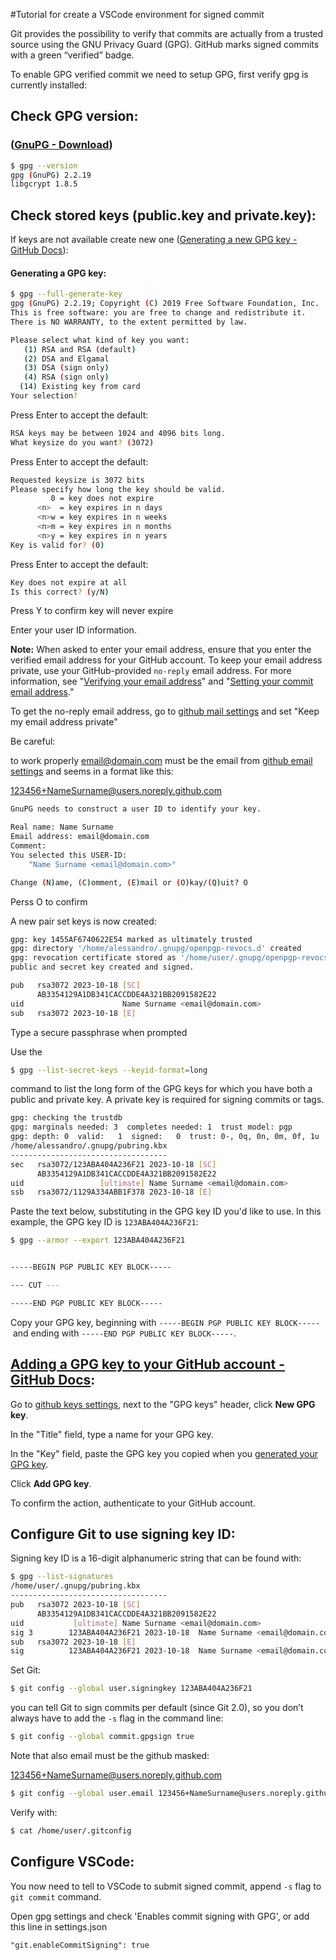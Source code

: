 #Tutorial for create a VSCode environment for signed commit

Git provides the possibility to verify that commits are actually from a trusted source using the GNU Privacy Guard (GPG). GitHub marks signed commits with a green “verified” badge.

To enable GPG verified commit we need to setup GPG, first verify gpg is currently installed:

## Check GPG version:

### ([GnuPG - Download](https://www.gnupg.org/download/))

```bash
$ gpg --version
gpg (GnuPG) 2.2.19
libgcrypt 1.8.5
```

## Check stored keys (public.key and private.key):

If keys are not available create new one ([Generating a new GPG key - GitHub Docs](https://docs.github.com/en/authentication/managing-commit-signature-verification/generating-a-new-gpg-key)):

#### Generating a GPG key:

```bash
$ gpg --full-generate-key 
gpg (GnuPG) 2.2.19; Copyright (C) 2019 Free Software Foundation, Inc.
This is free software: you are free to change and redistribute it.
There is NO WARRANTY, to the extent permitted by law.

Please select what kind of key you want:
   (1) RSA and RSA (default)
   (2) DSA and Elgamal
   (3) DSA (sign only)
   (4) RSA (sign only)
  (14) Existing key from card
Your selection? 
```

Press Enter to accept the default:

```bash
RSA keys may be between 1024 and 4096 bits long.
What keysize do you want? (3072)
```

Press Enter to accept the default:

```bash
Requested keysize is 3072 bits
Please specify how long the key should be valid.
         0 = key does not expire
      <n>  = key expires in n days
      <n>w = key expires in n weeks
      <n>m = key expires in n months
      <n>y = key expires in n years
Key is valid for? (0) 
```

Press Enter to accept the default:

```bash
Key does not expire at all
Is this correct? (y/N) 
```

Press Y to confirm key will never expire

Enter your user ID information.

**Note:** When asked to enter your email address, ensure that you enter the verified email address for your GitHub account. To keep your email address private, use your GitHub-provided `no-reply` email address. For more information, see "[Verifying your email address](https://docs.github.com/en/get-started/signing-up-for-github/verifying-your-email-address)" and "[Setting your commit email address](https://docs.github.com/en/account-and-profile/setting-up-and-managing-your-personal-account-on-github/managing-email-preferences/setting-your-commit-email-address)."

To get the no-reply email address, go to  [github mail settings](https://github.com/settings/emails) and set "Keep my email address private"

Be careful:

to work properly [email@domain.com](mailto:email@domain.com) must be the email from [github email settings](https://github.com/settings/emails) and seems in a format like this: 

123456+NameSurname@users.noreply.github.com

```bash
GnuPG needs to construct a user ID to identify your key.

Real name: Name Surname
Email address: email@domain.com
Comment: 
You selected this USER-ID:
    "Name Surname <email@domain.com>"

Change (N)ame, (C)omment, (E)mail or (O)kay/(Q)uit? O
```

Perss O to confirm

A new pair set keys is now created:

```bash
gpg: key 1455AF6740622E54 marked as ultimately trusted
gpg: directory '/home/alessandro/.gnupg/openpgp-revocs.d' created
gpg: revocation certificate stored as '/home/user/.gnupg/openpgp-revocs.d/AB3354129A1DB341CACCDDE4A321BB2091582E22.rev'
public and secret key created and signed.

pub   rsa3072 2023-10-18 [SC]
      AB3354129A1DB341CACCDDE4A321BB2091582E22
uid                      Name Surname <email@domain.com>
sub   rsa3072 2023-10-18 [E]
```

Type a secure passphrase when prompted

Use the 

```bash
$ gpg --list-secret-keys --keyid-format=long
```

command to list the long form of the GPG keys for which you have both a public and private key. A private key is required for signing commits or tags.

```bash
gpg: checking the trustdb
gpg: marginals needed: 3  completes needed: 1  trust model: pgp
gpg: depth: 0  valid:   1  signed:   0  trust: 0-, 0q, 0n, 0m, 0f, 1u
/home/alessandro/.gnupg/pubring.kbx
-----------------------------------
sec   rsa3072/123ABA404A236F21 2023-10-18 [SC]
      AB3354129A1DB341CACCDDE4A321BB2091582E22
uid                 [ultimate] Name Surname <email@domain.com>
ssb   rsa3072/1129A334ABB1F378 2023-10-18 [E]
```

Paste the text below, substituting in the GPG key ID you'd like to use. In this example, the GPG key ID is `123ABA404A236F21`:

```bash
$ gpg --armor --export 123ABA404A236F21


-----BEGIN PGP PUBLIC KEY BLOCK-----

--- CUT ---

-----END PGP PUBLIC KEY BLOCK-----
```

Copy your GPG key, beginning with `-----BEGIN PGP PUBLIC KEY BLOCK-----` and ending with `-----END PGP PUBLIC KEY BLOCK-----`.

## [Adding a GPG key to your GitHub account - GitHub Docs](https://docs.github.com/en/authentication/managing-commit-signature-verification/adding-a-gpg-key-to-your-github-account):

Go to [github keys settings](https://github.com/settings/keys), next to the "GPG keys" header, click **New GPG key**.

In the "Title" field, type a name for your GPG key.

In the "Key" field, paste the GPG key you copied when you [generated your GPG key](https://docs.github.com/en/authentication/managing-commit-signature-verification/generating-a-new-gpg-key).

Click **Add GPG key**.

To confirm the action, authenticate to your GitHub account.

## Configure Git to use signing key ID:

Signing key ID is a 16-digit alphanumeric string that can be found with:

```bash
$ gpg --list-signatures
/home/user/.gnupg/pubring.kbx
-----------------------------------
pub   rsa3072 2023-10-18 [SC]
      AB3354129A1DB341CACCDDE4A321BB2091582E22
uid           [ultimate] Name Surname <email@domain.com>
sig 3        123ABA404A236F21 2023-10-18  Name Surname <email@domain.com>
sub   rsa3072 2023-10-18 [E]
sig          123ABA404A236F21 2023-10-18  Name Surname <email@domain.com>
```

Set Git:

```bash
$ git config --global user.signingkey 123ABA404A236F21
```

you can tell Git to sign commits per default (since Git 2.0), so you don’t always have to add the `-s` flag in the command line:

```bash
$ git config --global commit.gpgsign true
```

Note that also email must be the github masked: 

[123456+NameSurname@users.noreply.github.com](mailto:123456+NameSurname@users.noreply.github.com)

```bash
$ git config --global user.email 123456+NameSurname@users.noreply.github.com
```

Verify with:

```bash
$ cat /home/user/.gitconfig
```

## Configure VSCode:

You now need to tell to VSCode to submit signed commit, append `-s` flag to `git commit` command.

Open gpg settings and check 'Enables commit signing with GPG', or add this line in settings.json

```
"git.enableCommitSigning": true
```